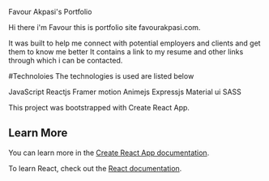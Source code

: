 Favour Akpasi's Portfolio

Hi there i'm Favour this is portfolio site favourakpasi.com.

It was built to help me connect with potential employers and clients and get them to know me better It contains a link to my resume and other links through which i can be contacted.

#Technoloies The technologies is used are listed below

JavaScript Reactjs Framer motion Animejs Expressjs Material ui SASS

This project was bootstrapped with Create React App.
## Learn More

You can learn more in the [Create React App documentation](https://facebook.github.io/create-react-app/docs/getting-started).

To learn React, check out the [React documentation](https://reactjs.org/).
